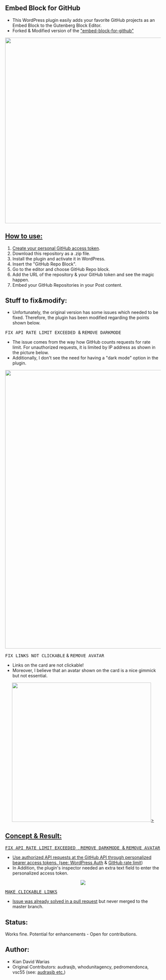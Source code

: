 ## Embed Block for GitHub
* This WordPress plugin easily adds your favorite GitHub projects as an Embed Block to the Gutenberg Block Editor.
* Forked & Modified version of the ["embed-block-for-github"](https://jeanbaptisteaudras.com/en/2019/08/new-plugin-github-embed-block-for-gutenberg/)
<p align="center">
<a href="url"><img  src="https://user-images.githubusercontent.com/55065075/224489524-46b58108-e1c3-4848-94ea-4cfb09b2a662.png" height="auto" width="600">
</p>
</p>

## How to use:
1. Create your personal [GitHub access token](https://docs.github.com/en/authentication/keeping-your-account-and-data-secure/creating-a-personal-access-token).
2. Download this repository as a .zip file.
3. Install the plugin and activate it in WordPress.
4. Insert the "GitHub Repo Block".
5. Go to the editor and choose GitHub Repo block.
6. Add the URL of the repository & your GitHub token and see the magic happen.
7. Embed your GitHub Repositories in your Post content.

## Stuff to fix&modify: 
* Unfortunately, the original version has some issues which needed to be fixed.
Therefore, the plugin has been modified regarding the points shown below. 

<kbd>FIX API RATE LIMIT EXCEEDED </kbd> & <kbd> REMOVE DARKMODE </kbd> <br>
* The issue comes from the way how GitHub counts requests for rate limit. For unauthorized requests, it is limited by IP address as shown in the picture below. <br>
* Additionally, I don't see the need for having a "dark mode" option in the plugin.

<p align="center">
<a href="url"><img  src="https://user-images.githubusercontent.com/55065075/224512080-27c44354-89e3-4d12-a160-e9da3dfc21f1.png" height="auto" width="900"></a>
</p>

<kbd> FIX LINKS NOT CLICKABLE</kbd> & <kbd> REMOVE AVATAR </kbd>  <br>
* Links on the card are not clickable!<br>
* Moreover, I believe that an avatar shown on the card is a nice gimmick but not essential. <br> 


<p align="center">
<a href="url"><img src="https://user-images.githubusercontent.com/55065075/224512669-75d102f6-5ede-45f5-9056-2e866c080c3e.png" height="auto" width="450">>

## Concept & Result: 
<kbd>FIX API RATE LIMIT EXCEEDED </kbd> , <kbd> REMOVE DARKMODE </kbd> & <kbd> REMOVE AVATAR </kbd><br> 
* Use authorized API requests at the GitHub API through personalized bearer access tokens. (see: [WordPress Auth](https://developer.wordpress.org/apis/making-http-requests/authentication/) & [GitHub rate limit](https://docs.github.com/en/rest/rate-limit?apiVersion=2022-11-28))<br>
* In Addition, the plugin's inspector needed an extra text field to enter the personalized access token. <br>
<p align="center">
<a href="url"><img src="https://user-images.githubusercontent.com/55065075/224566424-7618a300-7da0-46e5-af40-290f9d921d1f.png">

<kbd> MAKE CLICKABLE LINKS </kbd><br>
* Issue was already solved in a [pull request]() but never merged to the master branch. <br>

## Status:
Works fine. 
Potential for enhancements - Open for contributions. 

## Author: 
* Kian David Warias 
* Original Contributors: audrasjb, whodunitagency, pedromendonca, vsc55 (see: [audrasjb etc.](https://github.com/audrasjb/embed-block-for-github))
